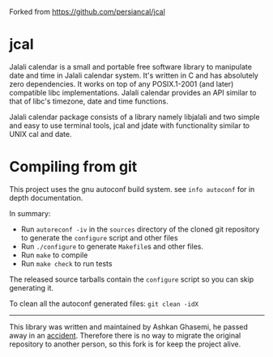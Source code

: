 Forked from https://github.com/persiancal/jcal

jcal
====

Jalali calendar is a small and portable free software library to manipulate date and time in Jalali calendar system.
It's written in C and has absolutely zero dependencies. It works on top of any POSIX.1-2001 (and later) compatible
libc implementations. Jalali calendar provides an API similar to that of libc's timezone, date and time functions.

Jalali calendar package consists of a library namely libjalali and two simple and easy to use terminal tools, jcal
and jdate with functionality similar to UNIX cal and date.

Compiling from git
==================
This project uses the gnu autoconf build system. see `info autoconf` for in depth documentation.

In summary:
* Run `autoreconf -iv` in the `sources` directory of the cloned git repository to generate the `configure` script and other files
* Run `./configure` to generate `Makefile`s and other files.
* Run `make` to compile
* Run `make check` to run tests

The released source tarballs contain the `configure` script so you can skip generating it.

To clean all the autoconf generated files: `git clean -idX`


---

This library was written and maintained by Ashkan Ghasemi, he passed away in an [accident](https://jadi.net/2017/10/ashkan-ghasemi/).
Therefore there is no way to migrate the original repository to another person, so this fork is for keep the project alive.
